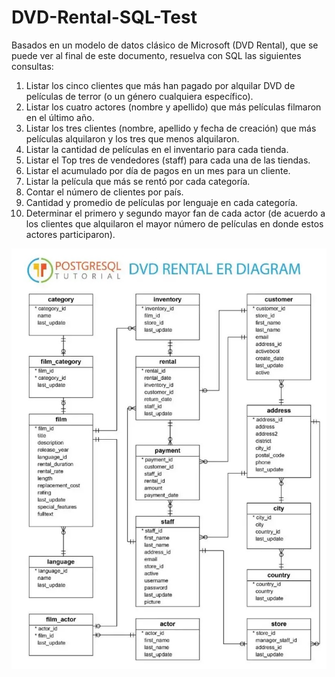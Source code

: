 # DVD-Rental-SQL-Test
Basados en un modelo de datos clásico de Microsoft (DVD Rental), que se puede ver al final de
este documento, resuelva con SQL las siguientes consultas:
1. Listar los cinco clientes que más han pagado por alquilar DVD de películas de terror (o
un género cualquiera específico).
2. Listar los cuatro actores (nombre y apellido) que más películas filmaron en el último año.
3. Listar los tres clientes (nombre, apellido y fecha de creación) que más películas
alquilaron y los tres que menos alquilaron.
4. Listar la cantidad de películas en el inventario para cada tienda.
5. Listar el Top tres de vendedores (staff) para cada una de las tiendas.
6. Listar el acumulado por día de pagos en un mes para un cliente.
7. Listar la película que más se rentó por cada categoría.
8. Contar el número de clientes por país.
9. Cantidad y promedio de películas por lenguaje en cada categoría.
10. Determinar el primero y segundo mayor fan de cada actor (de acuerdo a los clientes que alquilaron el mayor número de películas en donde estos actores participaron).

<p align="center"> 
<img src="./assets/dvd-rental-er-diagram.jpg"> 
</p>
